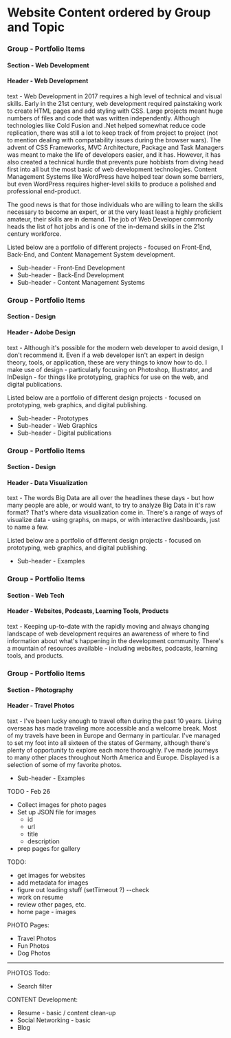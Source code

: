 # Website Content ordered by Group and Topic

### Group - Portfolio Items
#### Section - Web Development
#### Header - Web Development

text -
Web Development in 2017 requires a high level of technical and visual skills. Early in the 21st century, web development required painstaking work to create HTML pages and add styling with CSS. Large projects meant huge numbers of files and code that was written independently. Although technologies like Cold Fusion and .Net helped somewhat reduce code replication, there was still a lot to keep track of from project to project (not to mention dealing with compatability issues during the browser wars). The advent of CSS Frameworks, MVC Architecture, Package and Task Managers was meant to make the life of developers easier, and it has. However, it has also created a technical hurdle that prevents pure hobbists from diving head first into all but the most basic of web development technologies. Content Management Systems like WordPress have helped tear down some barriers, but even WordPress requires higher-level skills to produce a polished and professional end-product.

The good news is that for those individuals who are willing to learn the skills necessary to become an expert, or at the very least least a highly proficient amateur, their skills are in demand. The job of Web Developer commonly heads the list of hot jobs and is one of the in-demand skills in the 21st century workforce.

Listed below are a portfolio of different projects - focused on Front-End, Back-End, and Content Management System development.

* Sub-header - Front-End Development
* Sub-header - Back-End Development
* Sub-header - Content Management Systems

### Group - Portfolio Items
#### Section - Design
#### Header - Adobe Design

text -
Although it's possible for the modern web developer to avoid design, I don't recommend it. Even if a web developer isn't an expert in design theory, tools, or application, these are very things to know how to do. I make use of design - particularly focusing on Photoshop, Illustrator, and InDesign - for things like prototyping, graphics for use on the web, and digital publications.

Listed below are a portfolio of different design projects - focused on prototyping, web graphics, and digital publishing.

* Sub-header - Prototypes
* Sub-header - Web Graphics
* Sub-header - Digital publications

### Group - Portfolio Items
#### Section - Design
#### Header - Data Visualization

text -
The words Big Data are all over the headlines these days - but how many people are able, or would want, to try to analyze Big Data in it's raw format? That's where data visualization come in. There's a range of ways of visualize data - using graphs, on maps, or with interactive dashboards, just to name a few.

Listed below are a portfolio of different design projects - focused on prototyping, web graphics, and digital publishing.

* Sub-header - Examples

### Group - Portfolio Items
#### Section - Web Tech
#### Header - Websites, Podcasts, Learning Tools, Products

text -
Keeping up-to-date with the rapidly moving and always changing landscape of web development requires an awareness of where to find information about what's happening in the development community. There's a mountain of resources available - including websites, podcasts, learning tools, and products.

### Group - Portfolio Items
#### Section - Photography
#### Header - Travel Photos

text -
I've been lucky enough to travel often during the past 10 years. Living overseas has made traveling more accessible and a welcome break. Most of my travels have been in Europe and Germany in particular. I've managed to set my foot into all sixteen of the states of Germany, although there's plenty of opportunity to explore each more thoroughly. I've made journeys to many other places throughout North America and Europe. Displayed is a selection of some of my favorite photos.

* Sub-header - Examples

TODO - Feb 26
* Collect images for photo pages
* Set up JSON file for images
  * id
  * url
  * title
  * description
* prep pages for gallery

TODO:
* get images for websites
* add metadata for images
* figure out loading stuff (setTimeout ?) --check
* work on resume
* review other pages, etc.
* home page - images

PHOTO Pages:
* Travel Photos
* Fun Photos
* Dog Photos
---------------
PHOTOS Todo:
* Search filter

CONTENT Development:
* Resume - basic / content clean-up
* Social Networking - basic
* Blog




<!--
Blog entries - sorted by date
var map = new Map();
map.set('2-1', "foo");
map.set('0-1', "bar");
map.set('3-1', "baz");

var mapAsc = new Map([...map.entries()].sort());

=================================================

var objs = [
    { first_nom: 'Lazslo', last_nom: 'Jamf'     },
    { first_nom: 'Pig',    last_nom: 'Bodine'   },
    { first_nom: 'Pirate', last_nom: 'Prentice' }
];

objs.sort(function(a,b) {return (a.last_nom > b.last_nom) ? 1 : ((b.last_nom > a.last_nom) ? -1 : 0);} );
-->


<!-- Flowing Images - left to right

/*
	 CSS-Tricks Example
	 by Chris Coyier
	 http://css-tricks.com
*/

* { margin: 0; padding: 0; }

#photos {
   /* Prevent vertical gaps */
   line-height: 0;

   -webkit-column-count: 5;
   -webkit-column-gap:   0px;
   -moz-column-count:    5;
   -moz-column-gap:      0px;
   column-count:         5;
   column-gap:           0px;

}
#photos img {
  /* Just in case there are inline attributes */
  width: 100% !important;
  height: auto !important;
}

@media (max-width: 1200px) {
  #photos {
  -moz-column-count:    4;
  -webkit-column-count: 4;
  column-count:         4;
  }
}
@media (max-width: 1000px) {
  #photos {
  -moz-column-count:    3;
  -webkit-column-count: 3;
  column-count:         3;
  }
}
@media (max-width: 800px) {
  #photos {
  -moz-column-count:    2;
  -webkit-column-count: 2;
  column-count:         2;
  }
}
@media (max-width: 400px) {
  #photos {
  -moz-column-count:    1;
  -webkit-column-count: 1;
  column-count:         1;
  }
}

<!DOCTYPE html>
<html>

<head>
	<meta charset='UTF-8'>

	<title>Seamless Responsive Photo Grid</title>

	<link rel='stylesheet' href='css/style.css'>
</head>

<body>

<div id="demo-top-bar">

  <div id="demo-bar-inside">

    <h2 id="demo-bar-badge">
      <a href="/">CSS-Tricks Example</a>
    </h2>

    <div id="demo-bar-buttons">
      <a class='header-button' href='/13372-seamless-responsive-photo-grid/'>&larr; Back to Article</a> &nbsp; <a class='header-button' href='/examples/'>More Demos &rarr;</a>    </div>

  </div>

</div>
	<section id="photos">

		<img src='http://placekitten.com/300/343' alt=''><img src='http://placekitten.com/300/384' alt=''><img src='http://placekitten.com/300/246' alt=''><img src='http://placekitten.com/300/366' alt=''><img src='http://placekitten.com/300/283' alt=''><img src='http://placekitten.com/300/398' alt=''><img src='http://placekitten.com/300/392' alt=''><img src='http://placekitten.com/300/351' alt=''><img src='http://placekitten.com/300/392' alt=''><img src='http://placekitten.com/300/226' alt=''><img src='http://placekitten.com/300/276' alt=''><img src='http://placekitten.com/300/249' alt=''><img src='http://placekitten.com/300/240' alt=''><img src='http://placekitten.com/300/381' alt=''><img src='http://placekitten.com/300/331' alt=''><img src='http://placekitten.com/300/324' alt=''><img src='http://placekitten.com/300/305' alt=''><img src='http://placekitten.com/300/225' alt=''><img src='http://placekitten.com/300/228' alt=''><img src='http://placekitten.com/300/271' alt=''><img src='http://placekitten.com/300/231' alt=''><img src='http://placekitten.com/300/231' alt=''><img src='http://placekitten.com/300/370' alt=''><img src='http://placekitten.com/300/216' alt=''><img src='http://placekitten.com/300/386' alt=''><img src='http://placekitten.com/300/272' alt=''><img src='http://placekitten.com/300/205' alt=''><img src='http://placekitten.com/300/262' alt=''><img src='http://placekitten.com/300/208' alt=''><img src='http://placekitten.com/300/329' alt=''>
	</section>

 <style type="text/css" style="display: none !important;">
	* {
		margin: 0;
		padding: 0;
	}
	body {
		overflow-x: hidden;
	}
	#demo-top-bar {
		text-align: left;
		background: #222;
		position: relative;
		zoom: 1;
		width: 100% !important;
		z-index: 6000;
		padding: 20px 0 20px;
	}
	#demo-bar-inside {
		width: 960px;
		margin: 0 auto;
		position: relative;
		overflow: hidden;
	}
	#demo-bar-buttons {
		padding-top: 10px;
		float: right;
	}
	#demo-bar-buttons a {
		font-size: 12px;
		margin-left: 20px;
		color: white;
		margin: 2px 0;
		text-decoration: none;
		font: 14px "Lucida Grande", Sans-Serif !important;
	}
	#demo-bar-buttons a:hover,
	#demo-bar-buttons a:focus {
		text-decoration: underline;
	}
	#demo-bar-badge {
		display: inline-block;
		width: 302px;
		padding: 0 !important;
		margin: 0 !important;
		background-color: transparent !important;
	}
	#demo-bar-badge a {
		display: block;
		width: 100%;
		height: 38px;
		border-radius: 0;
		bottom: auto;
		margin: 0;
		background: url(/images/examples-logo.png) no-repeat;
		background-size: 100%;
		overflow: hidden;
		text-indent: -9999px;
	}
	#demo-bar-badge:before, #demo-bar-badge:after {
		display: none !important;
	}
</style>
</body>

-->
